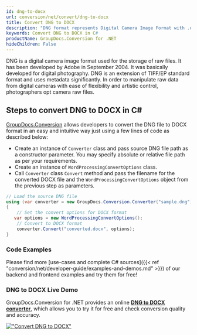 ```yaml
---
id: dng-to-docx
url: conversion/net/convert/dng-to-docx
title: Convert DNG to DOCX
description: "DNG format represents Digital Camera Image Format with .dng extension. Learn how to convert DNG to DOCX file programmatically in C# language using GroupDocs.Conversion for .NET library."
keywords: Convert DNG to DOCX in C#
productName: GroupDocs.Conversion for .NET
hideChildren: False
---
```


DNG is a digital camera image format used for the storage of raw files. It has been developed by Adobe in September 2004. It was basically developed for digital photography. DNG is an extension of TIFF/EP standard format and uses metadata significantly. In order to manipulate raw data from digital cameras with ease of flexibility and artistic control, photographers opt camera raw files.

## Steps to convert DNG to DOCX in C#

[GroupDocs.Conversion](https://products.groupdocs.com/conversion/net) allows developers to convert the DNG file to DOCX format in an easy and intuitive way just using a few lines of code as described below:

* Create an instance of `Converter` class and pass source DNG file path as a constructor parameter. You may specify absolute or relative file path as per your requirements. 
* Create an instance of `WordProcessingConvertOptions` class.
* Call `Converter` class `Convert` method and pass the filename for the converted DOCX file and the `WordProcessingConvertOptions` object from the previous step as parameters.

```csharp
// Load the source DNG file
using (var converter = new GroupDocs.Conversion.Converter("sample.dng"))
{
    // Set the convert options for DOCX format
   var options = new WordProcessingConvertOptions();
    // Convert to DOCX format
    converter.Convert("converted.docx", options);
}
```

### Code Examples

Please find more [use-cases and complete C# sources]({{< ref "conversion/net/developer-guide/examples-and-demos.md" >}}) of our backend and frontend examples and try them for free!

### DNG to DOCX Live Demo

GroupDocs.Conversion for .NET provides an online [**DNG to DOCX converter**](https://products.groupdocs.app/conversion/dng-to-docx), which allows you to try it for free and check conversion quality and accuracy.

[!["Convert DNG to DOCX"](conversion/net/images/convert-to-docx/convert-dng-to-docx.png)](https://products.groupdocs.app/conversion/dng-to-docx)